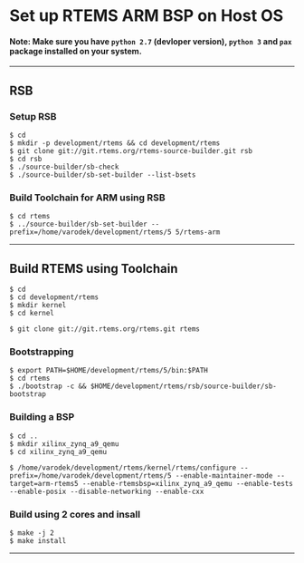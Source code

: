 # Set up RTEMS ARM BSP on Host OS

#### Note: Make sure you have `python 2.7` (devloper version), `python 3` and `pax` package installed on your system.

---

## RSB
### Setup RSB
~~~~
$ cd
$ mkdir -p development/rtems && cd development/rtems
$ git clone git://git.rtems.org/rtems-source-builder.git rsb
$ cd rsb
$ ./source-builder/sb-check
$ ./source-builder/sb-set-builder --list-bsets
~~~~

### Build Toolchain for ARM using RSB
~~~~
$ cd rtems
$ ../source-builder/sb-set-builder --prefix=/home/varodek/development/rtems/5 5/rtems-arm
~~~~

---

## Build RTEMS using Toolchain
~~~~
$ cd
$ cd development/rtems
$ mkdir kernel
$ cd kernel
~~~~
~~~~
$ git clone git://git.rtems.org/rtems.git rtems
~~~~
### Bootstrapping
~~~~
$ export PATH=$HOME/development/rtems/5/bin:$PATH 
$ cd rtems
$ ./bootstrap -c && $HOME/development/rtems/rsb/source-builder/sb-bootstrap
~~~~
### Building a BSP
~~~~
$ cd ..
$ mkdir xilinx_zynq_a9_qemu
$ cd xilinx_zynq_a9_qemu
~~~~
~~~~
$ /home/varodek/development/rtems/kernel/rtems/configure --prefix=/home/varodek/development/rtems/5 --enable-maintainer-mode --target=arm-rtems5 --enable-rtemsbsp=xilinx_zynq_a9_qemu --enable-tests --enable-posix --disable-networking --enable-cxx
~~~~
### Build using 2 cores and insall
~~~~
$ make -j 2
$ make install
~~~~
---

